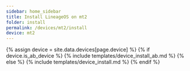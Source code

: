 ```yaml
---
sidebar: home_sidebar
title: Install LineageOS on mt2
folder: install
permalink: /devices/mt2/install
device: mt2
---
```

{% assign device = site.data.devices[page.device] %}
{% if device.is_ab_device %}
{% include templates/device_install_ab.md %}
{% else %}
{% include templates/device_install.md %}
{% endif %}
